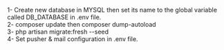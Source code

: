 1- Create new database in MYSQL then set its name to the global variable called DB_DATABASE in .env file.<br />
2- composer update then composer dump-autoload <br /> 
3- php artisan migrate:fresh --seed  <br />
4- Set pusher & mail configuration in .env file. 
